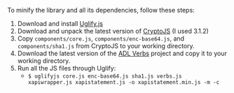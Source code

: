 To minify the library and all its dependencies, follow these steps:

1. Download and install [Uglify.js](https://github.com/mishoo/UglifyJS2)
2. Download and unpack the latest version of [CryptoJS](https://code.google.com/p/crypto-js/downloads/list) (I used 3.1.2)
3. Copy `components/core.js`, `components/enc-base64.js`, and `components/sha1.js` from CryptoJS to your working directory.
4. Download the latest version of the [ADL Verbs](https://github.com/adlnet/xAPIVerbs/blob/master/verbs.js) project and
	copy it to your working directory.
5. Run all the JS files through Uglify:
	* `$ uglifyjs core.js enc-base64.js sha1.js verbs.js xapiwrapper.js xapistatement.js -o xapistatement.min.js -m -c`
